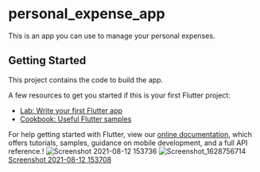 # personal_expense_app

This is an app you can use to manage your personal expenses.

## Getting Started

This project contains the code to build the app.

A few resources to get you started if this is your first Flutter project:

- [Lab: Write your first Flutter app](https://flutter.dev/docs/get-started/codelab)
- [Cookbook: Useful Flutter samples](https://flutter.dev/docs/cookbook)

For help getting started with Flutter, view our
[online documentation](https://flutter.dev/docs), which offers tutorials,
samples, guidance on mobile development, and a full API reference.!
![Screenshot 2021-08-12 153736](https://user-images.githubusercontent.com/87035926/129180245-91cf107f-49d4-4989-a19d-d88c0b82f615.png)
![Screenshot_1628756714](https://user-images.githubusercontent.com/87035926/129180252-578ec00b-c512-42b9-85cf-7a8ec31ef1e0.png)
[Screenshot 2021-08-12 153708](https://user-images.githubusercontent.com/87035926/129180214-22a6e2ba-8d08-40d9-8e70-878309909989.png)

